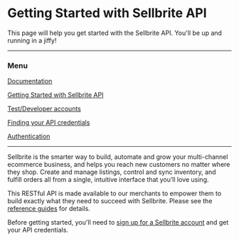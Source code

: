 # Getting Started with Sellbrite API

This page will help you get started with the Sellbrite API. You'll be up and running in a jiffy!

---

### Menu

[Documentation](/)

[Getting Started with Sellbrite API](getting-started)

[Test/Developer accounts](dev-accounts)

[Finding your API credentials](credentials)

[Authentication](authentication)

---

Sellbrite is the smarter way to build, automate and grow your multi-channel ecommerce business, and helps you reach new customers no matter where they shop. Create and manage listings, control and sync inventory, and fulfill orders all from a single, intuitive interface that you’ll love using.

This RESTful API is made available to our merchants to empower them to build exactly what they need to succeed with Sellbrite. Please see the [reference guides](reference/introduction) for details.

Before getting started, you'll need to [sign up for a Sellbrite account](https://app.sellbrite.com/merchants/sign_up) and get your API credentials.

